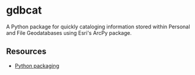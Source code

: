 # gdbcat
A Python package for quickly cataloging information stored within Personal and File Geodatabases using Esri's ArcPy package.

## Resources

- [Python packaging](https://python-packaging.readthedocs.io/en/latest/metadata.html)